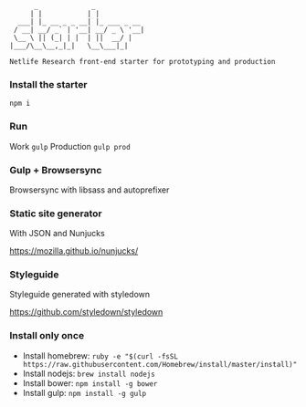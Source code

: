           _             _            
         | |           | |           
      ___| |_ __ _ _ __| |_ ___ _ __ 
     / __| __/ _` | '__| __/ _ \ '__|
     \__ \ || (_| | |  | ||  __/ |   
    |___/\__\__,_|_|   \__\___|_|   
                                                                 
    Netlife Research front-end starter for prototyping and production


### Install the starter 
```npm i```

### Run 
Work ```gulp```
Production ```gulp prod```


### Gulp + Browsersync
Browsersync with libsass and autoprefixer


### Static site generator
With JSON and Nunjucks

https://mozilla.github.io/nunjucks/


### Styleguide
Styleguide generated with styledown

https://github.com/styledown/styledown


### Install only once

* Install homebrew: `ruby -e "$(curl -fsSL https://raw.githubusercontent.com/Homebrew/install/master/install)"`
* Install nodejs: `brew install nodejs`
* Install bower: `npm install -g bower`
* Install gulp: `npm install -g gulp`

